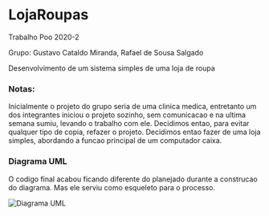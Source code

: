 # LojaRoupas
Trabalho Poo 2020-2


Grupo: Gustavo Cataldo Miranda, Rafael de Sousa Salgado

Desenvolvimento de um sistema simples de uma loja de roupa

### Notas: 

Inicialmente o projeto do grupo seria de uma clinica medica, entretanto um dos integrantes iniciou o projeto sozinho, sem comunicacao e na ultima semana sumiu, levando o trabalho com ele. 
Decidimos entao, para evitar qualquer tipo de copia, refazer o projeto. Decidimos entao fazer de uma loja simples, abordando a funcao principal de um computador caixa.

### Diagrama UML

O codigo final acabou ficando diferente do planejado durante a construcao do diagrama. Mas ele serviu como esqueleto para o processo.

![Diagrama UML](https://cdn.discordapp.com/attachments/288526952397275138/838431707257634846/6ahTJS6ItsQAAAABJRU5ErkJggg.png)
